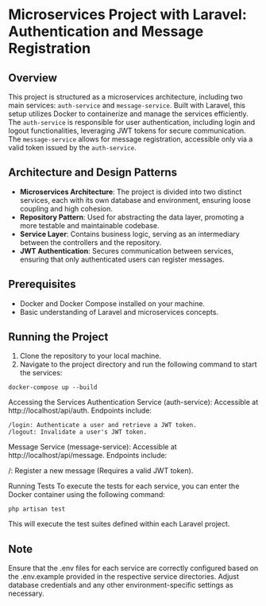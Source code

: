 # Microservices Project with Laravel: Authentication and Message Registration

## Overview

This project is structured as a microservices architecture, including two main services: `auth-service` and `message-service`. Built with Laravel, this setup utilizes Docker to containerize and manage the services efficiently. The `auth-service` is responsible for user authentication, including login and logout functionalities, leveraging JWT tokens for secure communication. The `message-service` allows for message registration, accessible only via a valid token issued by the `auth-service`.

## Architecture and Design Patterns

- **Microservices Architecture**: The project is divided into two distinct services, each with its own database and environment, ensuring loose coupling and high cohesion.
- **Repository Pattern**: Used for abstracting the data layer, promoting a more testable and maintainable codebase.
- **Service Layer**: Contains business logic, serving as an intermediary between the controllers and the repository.
- **JWT Authentication**: Secures communication between services, ensuring that only authenticated users can register messages.

## Prerequisites

- Docker and Docker Compose installed on your machine.
- Basic understanding of Laravel and microservices concepts.

## Running the Project

1. Clone the repository to your local machine.
2. Navigate to the project directory and run the following command to start the services:

````
docker-compose up --build
````
Accessing the Services
Authentication Service (auth-service): Accessible at http://localhost/api/auth. Endpoints include:

````
/login: Authenticate a user and retrieve a JWT token.
/logout: Invalidate a user's JWT token.
````

Message Service (message-service): Accessible at http://localhost/api/message. Endpoints include:

/: Register a new message (Requires a valid JWT token).

Running Tests
To execute the tests for each service, you can enter the Docker container using the following command:
````
php artisan test
````

This will execute the test suites defined within each Laravel project.

## Note
Ensure that the .env files for each service are correctly configured based on the .env.example provided in the respective service directories. Adjust database credentials and any other environment-specific settings as necessary.